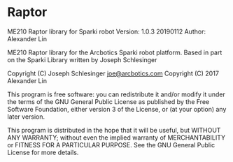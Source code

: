 # Raptor

ME210 Raptor library for Sparki robot
Version: 1.0.3 20190112
Author: Alexander Lin

ME210 Raptor library for the Arcbotics Sparki robot platform.
Based in part on the Sparki Library written by Joseph Schlesinger

Copyright (C) Joseph Schlesinger <joe@arcbotics.com>
Copyright (C) 2017  Alexander Lin

This program is free software: you can redistribute it and/or modify
it under the terms of the GNU General Public License as published by
the Free Software Foundation, either version 3 of the License, or
(at your option) any later version.

This program is distributed in the hope that it will be useful,
but WITHOUT ANY WARRANTY; without even the implied warranty of
MERCHANTABILITY or FITNESS FOR A PARTICULAR PURPOSE.  See the
GNU General Public License for more details.
